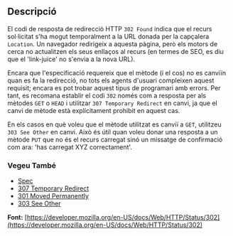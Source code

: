 ## Descripció

El codi de resposta de redirecció HTTP `302 Found` indica que el recurs sol·licitat s'ha mogut temporalment a la URL donada per la capçalera `Location`. Un navegador redirigeix a aquesta pàgina, però els motors de cerca no actualitzen els seus enllaços al recurs (en termes de SEO, es diu que el 'link-juice' no s'envia a la nova URL).

Encara que l'especificació requereix que el mètode (i el cos) no es canviïn quan es fa la redirecció, no tots els agents d'usuari compleixen aquest requisit; encara es pot trobar aquest tipus de programari amb errors. Per tant, es recomana establir el codi `302` només com a resposta per als mètodes `GET` o `HEAD` i utilitzar `307 Temporary Redirect` en canvi, ja que el canvi de mètode està explícitament prohibit en aquest cas.

En els casos en què voleu que el mètode utilitzat es canviï a `GET`, utilitzeu `303 See Other` en canvi. Això és útil quan voleu donar una resposta a un mètode `PUT` que no és el recurs carregat sinó un missatge de confirmació com ara: 'has carregat XYZ correctament'.

### Vegeu També

- [Spec](https://httpwg.org/specs/rfc9110.html#status.302)
- [307 Temporary Redirect](https://http.cat/status/307)
- [301 Moved Permanently](https://http.cat/status/301)
- [303 See Other](https://http.cat/status/303)

**Font:** [https://developer.mozilla.org/en-US/docs/Web/HTTP/Status/302](https://developer.mozilla.org/en-US/docs/Web/HTTP/Status/302)
